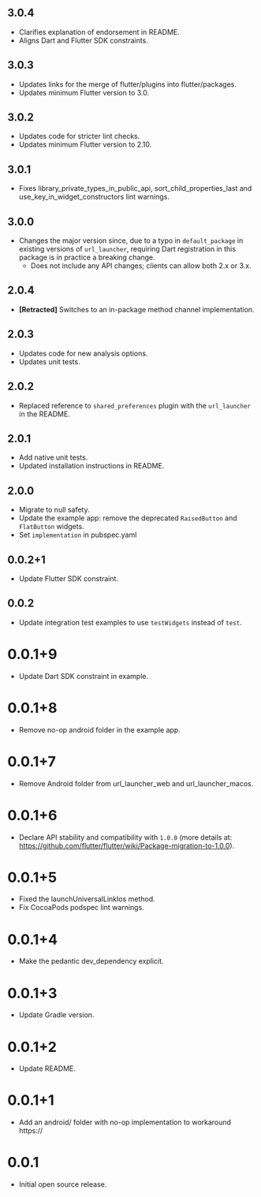## 3.0.4

* Clarifies explanation of endorsement in README.
* Aligns Dart and Flutter SDK constraints.

## 3.0.3

* Updates links for the merge of flutter/plugins into flutter/packages.
* Updates minimum Flutter version to 3.0.

## 3.0.2

* Updates code for stricter lint checks.
* Updates minimum Flutter version to 2.10.

## 3.0.1

* Fixes library_private_types_in_public_api, sort_child_properties_last and use_key_in_widget_constructors
  lint warnings.

## 3.0.0

* Changes the major version since, due to a typo in `default_package` in
  existing versions of `url_launcher`, requiring Dart registration in this
  package is in practice a breaking change.
  * Does not include any API changes; clients can allow both 2.x or 3.x.

## 2.0.4

* **\[Retracted\]** Switches to an in-package method channel implementation.

## 2.0.3

* Updates code for new analysis options.
* Updates unit tests.

## 2.0.2

* Replaced reference to `shared_preferences` plugin with the `url_launcher` in the README.

## 2.0.1

* Add native unit tests.
* Updated installation instructions in README.

## 2.0.0

* Migrate to null safety.
* Update the example app: remove the deprecated `RaisedButton` and `FlatButton` widgets.
* Set `implementation` in pubspec.yaml

## 0.0.2+1

* Update Flutter SDK constraint.

## 0.0.2

* Update integration test examples to use `testWidgets` instead of `test`.

# 0.0.1+9

* Update Dart SDK constraint in example.

# 0.0.1+8

* Remove no-op android folder in the example app.

# 0.0.1+7

* Remove Android folder from url_launcher_web and url_launcher_macos.

# 0.0.1+6

* Declare API stability and compatibility with `1.0.0` (more details at: https://github.com/flutter/flutter/wiki/Package-migration-to-1.0.0).

# 0.0.1+5

* Fixed the launchUniversalLinkIos method.
* Fix CocoaPods podspec lint warnings.

# 0.0.1+4

* Make the pedantic dev_dependency explicit.

# 0.0.1+3

* Update Gradle version.

# 0.0.1+2

* Update README.

# 0.0.1+1

* Add an android/ folder with no-op implementation to workaround https://

# 0.0.1

* Initial open source release.
